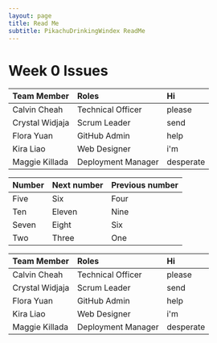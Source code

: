 ```yaml
---
layout: page
title: Read Me
subtitle: PikachuDrinkingWindex ReadMe
---
```

# Week 0 Issues
| Team Member | Roles | Hi |
| :---------- |:--- | :---- |
| Calvin Cheah | Technical Officer | please |
| Crystal Widjaja | Scrum Leader | send |
| Flora Yuan | GitHub Admin | help |
| Kira Liao | Web Designer | i'm |
| Maggie Killada | Deployment Manager | desperate |

| Number | Next number | Previous number |
| :------ |:--- | :--- |
| Five | Six | Four |
| Ten | Eleven | Nine |
| Seven | Eight | Six |
| Two | Three | One |

| Team Member | Roles | Hi |
| :------ |:--- | :--- |
| Calvin Cheah | Technical Officer | please |
| Crystal Widjaja | Scrum Leader | send |
| Flora Yuan | GitHub Admin | help |
| Kira Liao | Web Designer | i'm |
| Maggie Killada | Deployment Manager | desperate |
